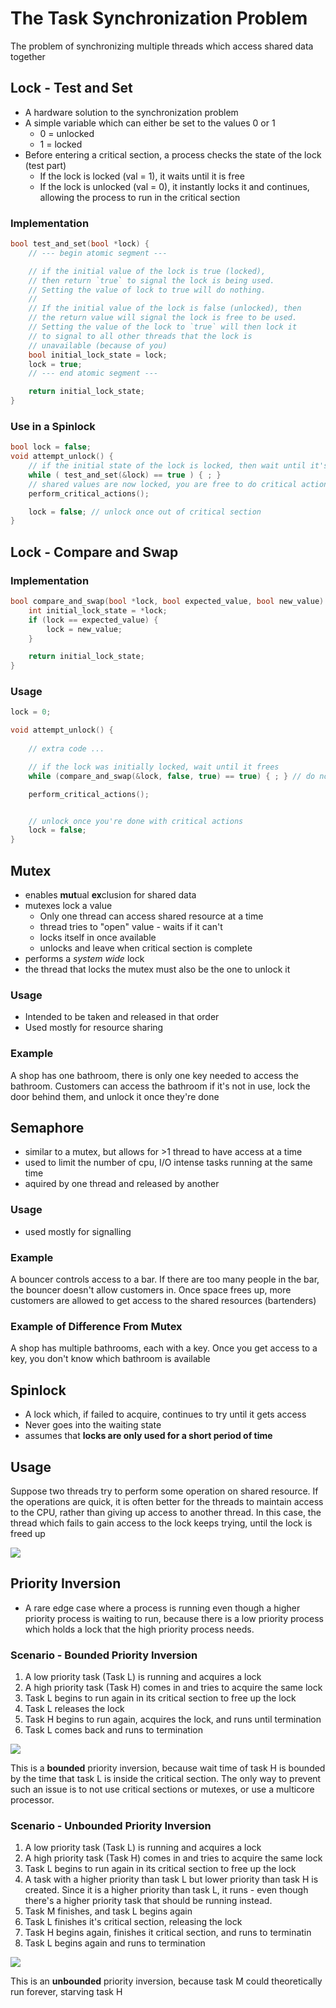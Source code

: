 # The Task Synchronization Problem

The problem of synchronizing multiple threads which access shared data together

## Lock - Test and Set
* A hardware solution to the synchronization problem
* A simple variable which can either be set to the values 0 or 1
    * 0 = unlocked
    * 1 = locked
* Before entering a critical section, a process checks the state of the lock (test part)
    * If the lock is locked (val = 1), it waits until it is free
    * If the lock is unlocked (val = 0), it instantly locks it and continues, allowing the process to run in the critical section

### Implementation  
```c
bool test_and_set(bool *lock) {
    // --- begin atomic segment ---

    // if the initial value of the lock is true (locked), 
    // then return `true` to signal the lock is being used. 
    // Setting the value of lock to true will do nothing.
    // 
    // If the initial value of the lock is false (unlocked), then 
    // the return value will signal the lock is free to be used. 
    // Setting the value of the lock to `true` will then lock it 
    // to signal to all other threads that the lock is 
    // unavailable (because of you)
    bool initial_lock_state = lock;
    lock = true;
    // --- end atomic segment ---

    return initial_lock_state;
}
```

### Use in a Spinlock
``` c
bool lock = false;
void attempt_unlock() {
    // if the initial state of the lock is locked, then wait until it's not
    while ( test_and_set(&lock) == true ) { ; }
    // shared values are now locked, you are free to do critical actions
    perform_critical_actions();

    lock = false; // unlock once out of critical section
}
```

## Lock - Compare and Swap

### Implementation
```c 
bool compare_and_swap(bool *lock, bool expected_value, bool new_value) {
    int initial_lock_state = *lock;
    if (lock == expected_value) {
        lock = new_value;
    }

    return initial_lock_state;
} 
```


### Usage
```c 
lock = 0;

void attempt_unlock() {
    
    // extra code ...

    // if the lock was initially locked, wait until it frees 
    while (compare_and_swap(&lock, false, true) == true) { ; } // do nothing

    perform_critical_actions();


    // unlock once you're done with critical actions
    lock = false;
}


```

## Mutex
* enables **mut**ual **ex**clusion for shared data
* mutexes lock a value
    * Only one thread can access shared resource at a time
    * thread tries to "open" value - waits if it can't
    * locks itself in once available
    * unlocks and leave when critical section is complete
* performs a *system wide* lock
* the thread that locks the mutex must also be the one to unlock it

### Usage
* Intended to be taken and released in that order
* Used mostly for resource sharing

### Example
A shop has one bathroom, there is only one key needed to access the bathroom. Customers can access the bathroom if it's not in use, lock the door behind them, and unlock it once they're done

## Semaphore
* similar to a mutex, but allows for >1 thread to have access at a time
* used to limit the number of cpu, I/O intense tasks running at the same time
* aquired by one thread and released by another

### Usage
* used mostly for signalling


### Example
A bouncer controls access to a bar. If there are too many people in the bar, the bouncer doesn't allow customers in. Once space frees up, more customers are allowed to get access to the shared resources (bartenders)

### Example of Difference From Mutex
A shop has multiple bathrooms, each with a key. Once you get access to a key, you don't know which bathroom is available

## Spinlock
* A lock which, if failed to acquire, continues to try until it gets access
* Never goes into the waiting state
* assumes that **locks are only used for a short period of time**

## Usage
Suppose two threads try to perform some operation on shared resource. If the operations are quick, it is often better for the threads to maintain access to the CPU, rather than giving up access to another thread. In this case, the thread which fails to gain access to the lock keeps trying, until the lock is freed up

![](/Images/SpinLockExample.png)


## Priority Inversion
* A rare edge case where a process is running even though a higher priority process is waiting to run, because there is a low priority process which holds a lock that the high priority process needs.

### Scenario - Bounded Priority Inversion
1. A low priority task (Task L) is running and acquires a lock
2. A high priority task (Task H) comes in and tries to acquire the same lock
3. Task L begins to run again in its critical section to free up the lock
4. Task L releases the lock
5. Task H begins to run again, acquires the lock, and runs until termination
6. Task L comes back and runs to termination

![](/Images/BoundedPriorityInversion.png)

This is a **bounded** priority inversion, because wait time of task H is bounded by the time that task L is inside the critical section.
The only way to prevent such an issue is to not use critical sections or mutexes, or use a multicore processor.

### Scenario - Unbounded Priority Inversion
1. A low priority task (Task L) is running and acquires a lock
2. A high priority task (Task H) comes in and tries to acquire the same lock
3. Task L begins to run again in its critical section to free up the lock
4. A task with a higher priority than task L but lower priority than task H is created. Since it is a higher priority than task L, it runs - even though there's a higher priority task that should be running instead.
5. Task M finishes, and task L begins again
6. Task L finishes it's critical section, releasing the lock
7. Task H begins again, finishes it critical section, and runs to terminatin
8. Task L begins again and runs to termination

![](/Images/UnboundedPriorityInversion.png)

This is an **unbounded** priority inversion, because task M could theoretically run forever, starving task H